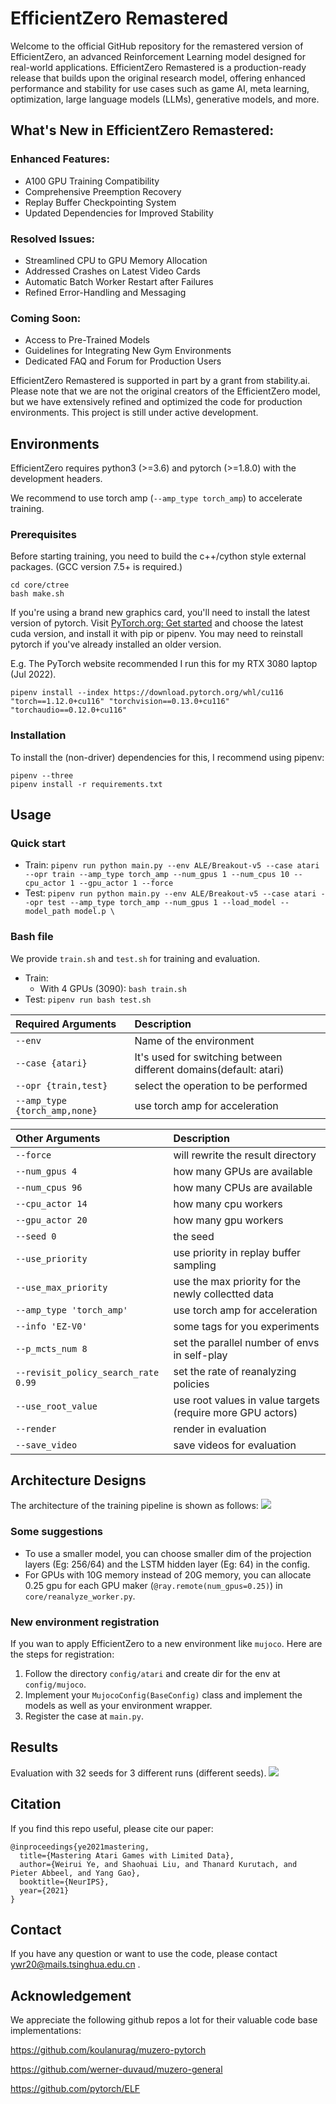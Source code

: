 # EfficientZero Remastered
Welcome to the official GitHub repository for the remastered version of EfficientZero, an advanced Reinforcement Learning model designed for real-world applications. EfficientZero Remastered is a production-ready release that builds upon the original research model, offering enhanced performance and stability for use cases such as game AI, meta learning, optimization, large language models (LLMs), generative models, and more.

## What's New in EfficientZero Remastered:
### Enhanced Features:
* A100 GPU Training Compatibility
* Comprehensive Preemption Recovery
* Replay Buffer Checkpointing System
* Updated Dependencies for Improved Stability

### Resolved Issues:
* Streamlined CPU to GPU Memory Allocation
* Addressed Crashes on Latest Video Cards
* Automatic Batch Worker Restart after Failures
* Refined Error-Handling and Messaging

### Coming Soon:
* Access to Pre-Trained Models
* Guidelines for Integrating New Gym Environments
* Dedicated FAQ and Forum for Production Users

EfficientZero Remastered is supported in part by a grant from stability.ai. Please note that we are not the original creators of the EfficientZero model, but we have extensively refined and optimized the code for production environments. This project is still under active development.

## Environments
EfficientZero requires python3 (>=3.6) and pytorch (>=1.8.0) with the development headers. 

We recommend to use torch amp (`--amp_type torch_amp`) to accelerate training.

### Prerequisites
Before starting training, you need to build the c++/cython style external packages. (GCC version 7.5+ is required.)
```
cd core/ctree
bash make.sh
```

If you're using a brand new graphics card, you'll need to install the latest version of pytorch.
Visit [PyTorch.org: Get started](https://pytorch.org/get-started/locally/) and choose the latest cuda version,
and install it with pip or pipenv. You may need to reinstall pytorch if you've already installed an older version.

E.g. The PyTorch website recommended I run this for my RTX 3080 laptop (Jul 2022).

```
pipenv install --index https://download.pytorch.org/whl/cu116 "torch==1.12.0+cu116" "torchvision==0.13.0+cu116" "torchaudio==0.12.0+cu116"
```

### Installation
To install the (non-driver) dependencies for this, I recommend using pipenv:

```
pipenv --three
pipenv install -r requirements.txt
```

## Usage
### Quick start
* Train: `pipenv run python main.py --env ALE/Breakout-v5 --case atari --opr train --amp_type torch_amp --num_gpus 1 --num_cpus 10 --cpu_actor 1 --gpu_actor 1 --force`
* Test: `pipenv run python main.py --env ALE/Breakout-v5 --case atari --opr test --amp_type torch_amp --num_gpus 1 --load_model --model_path model.p \`
### Bash file
We provide `train.sh` and `test.sh` for training and evaluation.
* Train: 
  * With 4 GPUs (3090): `bash train.sh`
* Test: `pipenv run bash test.sh`

|Required Arguments | Description|
|:-------------|:-------------|
| `--env`                             |Name of the environment|
| `--case {atari}`                    |It's used for switching between different domains(default: atari)|
| `--opr {train,test}`                |select the operation to be performed|
| `--amp_type {torch_amp,none}`       |use torch amp for acceleration|

|Other Arguments | Description|
|:-------------|:-------------|
| `--force`                           |will rewrite the result directory
| `--num_gpus 4`                      |how many GPUs are available
| `--num_cpus 96`                     |how many CPUs are available
| `--cpu_actor 14`                    |how many cpu workers
| `--gpu_actor 20`                    |how many gpu workers
| `--seed 0`                          |the seed
| `--use_priority`                    |use priority in replay buffer sampling
| `--use_max_priority`                |use the max priority for the newly collectted data
| `--amp_type 'torch_amp'`            |use torch amp for acceleration
| `--info 'EZ-V0'`                    |some tags for you experiments
| `--p_mcts_num 8`                    |set the parallel number of envs in self-play 
| `--revisit_policy_search_rate 0.99` |set the rate of reanalyzing policies
| `--use_root_value`                  |use root values in value targets (require more GPU actors)
| `--render`                          |render in evaluation
| `--save_video`                      |save videos for evaluation
 
## Architecture Designs
The architecture of the training pipeline is shown as follows:
![](static/imgs/archi.png)

### Some suggestions
* To use a smaller model, you can choose smaller dim of the projection layers (Eg: 256/64) and the LSTM hidden layer (Eg: 64) in the config. 
* For GPUs with 10G memory instead of 20G memory, you can allocate 0.25 gpu for each GPU maker (`@ray.remote(num_gpus=0.25)`) in `core/reanalyze_worker.py`.

### New environment registration
If you wan to apply EfficientZero to a new environment like `mujoco`. Here are the steps for registration:
1. Follow the directory `config/atari` and create dir for the env at `config/mujoco`.
2. Implement your `MujocoConfig(BaseConfig)` class and implement the models as well as your environment wrapper.
3. Register the case at `main.py`.

## Results 
Evaluation with 32 seeds for 3 different runs (different seeds).
![](static/imgs/total_results.png)

## Citation
If you find this repo useful, please cite our paper:
```
@inproceedings{ye2021mastering,
  title={Mastering Atari Games with Limited Data},
  author={Weirui Ye, and Shaohuai Liu, and Thanard Kurutach, and Pieter Abbeel, and Yang Gao},
  booktitle={NeurIPS},
  year={2021}
}
```

## Contact
If you have any question or want to use the code, please contact ywr20@mails.tsinghua.edu.cn .

## Acknowledgement
We appreciate the following github repos a lot for their valuable code base implementations:

https://github.com/koulanurag/muzero-pytorch

https://github.com/werner-duvaud/muzero-general

https://github.com/pytorch/ELF
